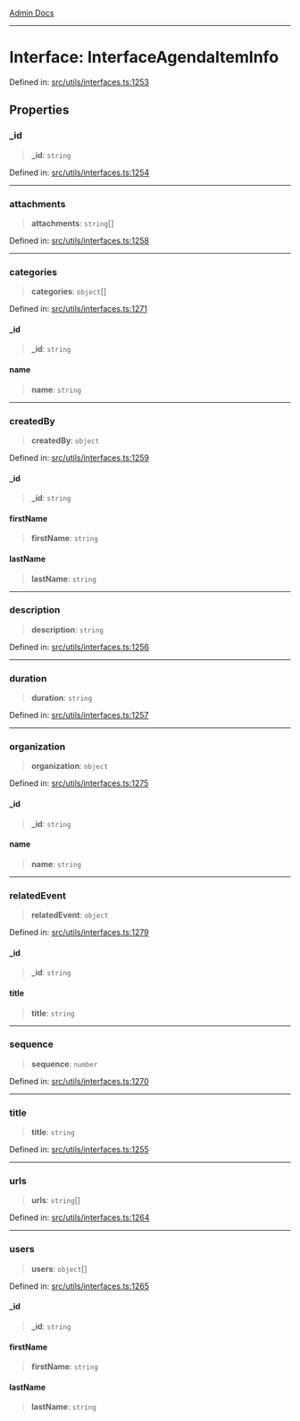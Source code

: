 [Admin Docs](/)

***

# Interface: InterfaceAgendaItemInfo

Defined in: [src/utils/interfaces.ts:1253](https://github.com/PalisadoesFoundation/talawa-admin/blob/main/src/utils/interfaces.ts#L1253)

## Properties

### \_id

> **\_id**: `string`

Defined in: [src/utils/interfaces.ts:1254](https://github.com/PalisadoesFoundation/talawa-admin/blob/main/src/utils/interfaces.ts#L1254)

***

### attachments

> **attachments**: `string`[]

Defined in: [src/utils/interfaces.ts:1258](https://github.com/PalisadoesFoundation/talawa-admin/blob/main/src/utils/interfaces.ts#L1258)

***

### categories

> **categories**: `object`[]

Defined in: [src/utils/interfaces.ts:1271](https://github.com/PalisadoesFoundation/talawa-admin/blob/main/src/utils/interfaces.ts#L1271)

#### \_id

> **\_id**: `string`

#### name

> **name**: `string`

***

### createdBy

> **createdBy**: `object`

Defined in: [src/utils/interfaces.ts:1259](https://github.com/PalisadoesFoundation/talawa-admin/blob/main/src/utils/interfaces.ts#L1259)

#### \_id

> **\_id**: `string`

#### firstName

> **firstName**: `string`

#### lastName

> **lastName**: `string`

***

### description

> **description**: `string`

Defined in: [src/utils/interfaces.ts:1256](https://github.com/PalisadoesFoundation/talawa-admin/blob/main/src/utils/interfaces.ts#L1256)

***

### duration

> **duration**: `string`

Defined in: [src/utils/interfaces.ts:1257](https://github.com/PalisadoesFoundation/talawa-admin/blob/main/src/utils/interfaces.ts#L1257)

***

### organization

> **organization**: `object`

Defined in: [src/utils/interfaces.ts:1275](https://github.com/PalisadoesFoundation/talawa-admin/blob/main/src/utils/interfaces.ts#L1275)

#### \_id

> **\_id**: `string`

#### name

> **name**: `string`

***

### relatedEvent

> **relatedEvent**: `object`

Defined in: [src/utils/interfaces.ts:1279](https://github.com/PalisadoesFoundation/talawa-admin/blob/main/src/utils/interfaces.ts#L1279)

#### \_id

> **\_id**: `string`

#### title

> **title**: `string`

***

### sequence

> **sequence**: `number`

Defined in: [src/utils/interfaces.ts:1270](https://github.com/PalisadoesFoundation/talawa-admin/blob/main/src/utils/interfaces.ts#L1270)

***

### title

> **title**: `string`

Defined in: [src/utils/interfaces.ts:1255](https://github.com/PalisadoesFoundation/talawa-admin/blob/main/src/utils/interfaces.ts#L1255)

***

### urls

> **urls**: `string`[]

Defined in: [src/utils/interfaces.ts:1264](https://github.com/PalisadoesFoundation/talawa-admin/blob/main/src/utils/interfaces.ts#L1264)

***

### users

> **users**: `object`[]

Defined in: [src/utils/interfaces.ts:1265](https://github.com/PalisadoesFoundation/talawa-admin/blob/main/src/utils/interfaces.ts#L1265)

#### \_id

> **\_id**: `string`

#### firstName

> **firstName**: `string`

#### lastName

> **lastName**: `string`
